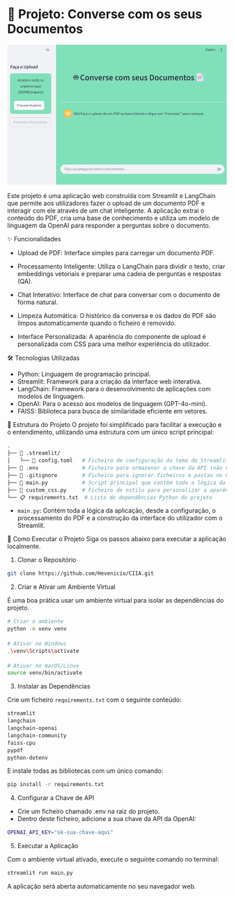 
# 🤖 Projeto: Converse com os seus Documentos

![img](img/chat_pdf.png)

Este projeto é uma aplicação web construída com Streamlit e LangChain que permite aos utilizadores fazer o upload de um documento PDF e interagir com ele através de um chat inteligente. A aplicação extrai o conteúdo do PDF, cria uma base de conhecimento e utiliza um modelo de linguagem da OpenAI para responder a perguntas sobre o documento.

✨ Funcionalidades
- Upload de PDF: Interface simples para carregar um documento PDF.

- Processamento Inteligente: Utiliza o LangChain para dividir o texto, criar embeddings vetoriais e preparar uma cadeia de perguntas e respostas (QA).

- Chat Interativo: Interface de chat para conversar com o documento de forma natural.

- Limpeza Automática: O histórico da conversa e os dados do PDF são limpos automaticamente quando o ficheiro é removido.

- Interface Personalizada: A aparência do componente de upload é personalizada com CSS para uma melhor experiência do utilizador.

🛠️ Tecnologias Utilizadas
- Python: Linguagem de programação principal.
- Streamlit: Framework para a criação da interface web interativa.
- LangChain: Framework para o desenvolvimento de aplicações com modelos de linguagem.
- OpenAI: Para o acesso aos modelos de linguagem (GPT-4o-mini).
- FAISS: Biblioteca para busca de similaridade eficiente em vetores.

📁 Estrutura do Projeto
O projeto foi simplificado para facilitar a execução e o entendimento, utilizando uma estrutura com um único script principal:

```bash
.
├── 📁 .streamlit/
│   └── 📄 config.toml   # Ficheiro de configuração do tema do Streamlit
├── 📄 .env              # Ficheiro para armazenar a chave da API (não versionado)
├── 📄 .gitignore        # Ficheiro para ignorar ficheiros e pastas no Git
├── 📜 main.py           # Script principal que contém toda a lógica da aplicação
├── 🎨 custom_css.py     # Ficheiro de estilo para personalizar a aparência
└── 📋 requirements.txt  # Lista de dependências Python do projeto
```

- `main.py`: Contém toda a lógica da aplicação, desde a configuração, o processamento do PDF e a construção da interface do utilizador com o Streamlit.

🚀 Como Executar o Projeto
Siga os passos abaixo para executar a aplicação localmente.

1. Clonar o Repositório

```bash
git clone https://github.com/Hevenicio/CIIA.git
```

2. Criar e Ativar um Ambiente Virtual

É uma boa prática usar um ambiente virtual para isolar as dependências do projeto.

```bash
# Criar o ambiente
python -m venv venv

# Ativar no Windows
.\venv\Scripts\activate

# Ativar no macOS/Linux
source venv/bin/activate
```

3. Instalar as Dependências

Crie um ficheiro `requirements.txt` com o seguinte conteúdo:

```bash
streamlit
langchain
langchain-openai
langchain-community
faiss-cpu
pypdf
python-dotenv
```

E instale todas as bibliotecas com um único comando:

```bash
pip install -r requirements.txt
```

4. Configurar a Chave de API

- Crie um ficheiro chamado .env na raiz do projeto.
- Dentro deste ficheiro, adicione a sua chave da API da OpenAI:

```bash
OPENAI_API_KEY="sk-sua-chave-aqui"
```

5. Executar a Aplicação

Com o ambiente virtual ativado, execute o seguinte comando no terminal:

```bash
streamlit run main.py
```

A aplicação será aberta automaticamente no seu navegador web.